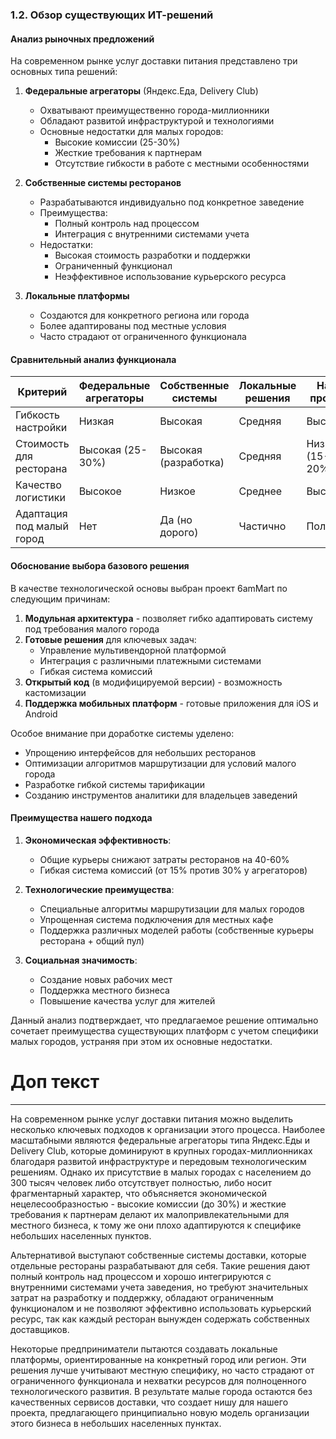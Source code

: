 ### **1.2. Обзор существующих ИТ-решений**

#### **Анализ рыночных предложений**
На современном рынке услуг доставки питания представлено три основных типа решений:

1. **Федеральные агрегаторы** (Яндекс.Еда, Delivery Club)
   - Охватывают преимущественно города-миллионники
   - Обладают развитой инфраструктурой и технологиями
   - Основные недостатки для малых городов:
     * Высокие комиссии (25-30%)
     * Жесткие требования к партнерам
     * Отсутствие гибкости в работе с местными особенностями

2. **Собственные системы ресторанов**
   - Разрабатываются индивидуально под конкретное заведение
   - Преимущества:
     * Полный контроль над процессом
     * Интеграция с внутренними системами учета
   - Недостатки:
     * Высокая стоимость разработки и поддержки
     * Ограниченный функционал
     * Неэффективное использование курьерского ресурса

3. **Локальные платформы**
   - Создаются для конкретного региона или города
   - Более адаптированы под местные условия
   - Часто страдают от ограниченного функционала

#### **Сравнительный анализ функционала**

| Критерий          | Федеральные агрегаторы | Собственные системы | Локальные решения | Наш проект |
|-------------------|-----------------------|---------------------|------------------|-----------|
| Гибкость настройки | Низкая               | Высокая             | Средняя          | Высокая   |
| Стоимость для ресторана | Высокая (25-30%) | Высокая (разработка) | Средняя         | Низкая (15-20%) |
| Качество логистики | Высокое              | Низкое              | Среднее          | Высокое   |
| Адаптация под малый город | Нет | Да (но дорого) | Частично | Полная |

#### **Обоснование выбора базового решения**
В качестве технологической основы выбран проект 6amMart по следующим причинам:
1. **Модульная архитектура** - позволяет гибко адаптировать систему под требования малого города
2. **Готовые решения** для ключевых задач:
   - Управление мультивендорной платформой
   - Интеграция с различными платежными системами
   - Гибкая система комиссий
3. **Открытый код** (в модифицируемой версии) - возможность кастомизации
4. **Поддержка мобильных платформ** - готовые приложения для iOS и Android

Особое внимание при доработке системы уделено:
- Упрощению интерфейсов для небольших ресторанов
- Оптимизации алгоритмов маршрутизации для условий малого города
- Разработке гибкой системы тарификации
- Созданию инструментов аналитики для владельцев заведений

#### **Преимущества нашего подхода**
1. **Экономическая эффективность**:
   - Общие курьеры снижают затраты ресторанов на 40-60%
   - Гибкая система комиссий (от 15% против 30% у агрегаторов)

2. **Технологические преимущества**:
   - Специальные алгоритмы маршрутизации для малых городов
   - Упрощенная система подключения для местных кафе
   - Поддержка различных моделей работы (собственные курьеры ресторана + общий пул)

3. **Социальная значимость**:
   - Создание новых рабочих мест
   - Поддержка местного бизнеса
   - Повышение качества услуг для жителей

Данный анализ подтверждает, что предлагаемое решение оптимально сочетает преимущества существующих платформ с учетом специфики малых городов, устраняя при этом их основные недостатки.


# Доп текст
---

На современном рынке услуг доставки питания можно выделить несколько ключевых подходов к организации этого процесса. Наиболее масштабными являются федеральные агрегаторы типа Яндекс.Еды и Delivery Club, которые доминируют в крупных городах-миллионниках благодаря развитой инфраструктуре и передовым технологическим решениям. Однако их присутствие в малых городах с населением до 300 тысяч человек либо отсутствует полностью, либо носит фрагментарный характер, что объясняется экономической нецелесообразностью - высокие комиссии (до 30%) и жесткие требования к партнерам делают их малопривлекательными для местного бизнеса, к тому же они плохо адаптируются к специфике небольших населенных пунктов.

Альтернативой выступают собственные системы доставки, которые отдельные рестораны разрабатывают для себя. Такие решения дают полный контроль над процессом и хорошо интегрируются с внутренними системами учета заведения, но требуют значительных затрат на разработку и поддержку, обладают ограниченным функционалом и не позволяют эффективно использовать курьерский ресурс, так как каждый ресторан вынужден содержать собственных доставщиков.

Некоторые предприниматели пытаются создавать локальные платформы, ориентированные на конкретный город или регион. Эти решения лучше учитывают местную специфику, но часто страдают от ограниченного функционала и нехватки ресурсов для полноценного технологического развития. В результате малые города остаются без качественных сервисов доставки, что создает нишу для нашего проекта, предлагающего принципиально новую модель организации этого бизнеса в небольших населенных пунктах.
